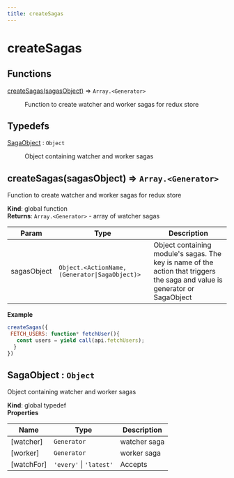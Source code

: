 ```yaml
---
title: createSagas
---
```


# createSagas

## Functions

<dl>
<dt><a href="#createSagas">createSagas(sagasObject)</a> ⇒ <code>Array.&lt;Generator&gt;</code></dt>
<dd><p>Function to create watcher and worker sagas for redux store</p>
</dd>
</dl>

## Typedefs

<dl>
<dt><a href="#SagaObject">SagaObject</a> : <code>Object</code></dt>
<dd><p>Object containing watcher and worker sagas</p>
</dd>
</dl>

<a name="createSagas"></a>

## createSagas(sagasObject) ⇒ <code>Array.&lt;Generator&gt;</code>
Function to create watcher and worker sagas for redux store

**Kind**: global function  
**Returns**: <code>Array.&lt;Generator&gt;</code> - array of watcher sagas  

| Param | Type | Description |
| --- | --- | --- |
| sagasObject | <code>Object.&lt;ActionName, (Generator\|SagaObject)&gt;</code> | Object containing module's sagas. The key is name of  the action that triggers the saga and value is generator or SagaObject |

**Example**  
```js
createSagas({
 FETCH_USERS: function* fetchUser(){
   const users = yield call(api.fetchUsers);
  }
})
```
<a name="SagaObject"></a>

## SagaObject : <code>Object</code>
Object containing watcher and worker sagas

**Kind**: global typedef  
**Properties**

| Name | Type | Description |
| --- | --- | --- |
| [watcher] | <code>Generator</code> | watcher saga |
| [worker] | <code>Generator</code> | worker saga |
| [watchFor] | <code>&#x27;every&#x27;</code> \| <code>&#x27;latest&#x27;</code> | Accepts |


